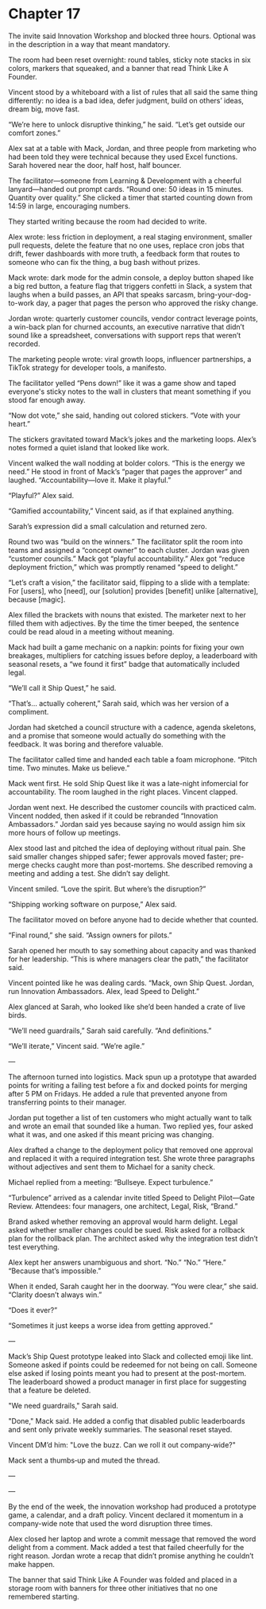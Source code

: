 # Chapter 17

The invite said Innovation Workshop and blocked three hours. Optional was in the description in a way that meant mandatory.

The room had been reset overnight: round tables, sticky note stacks in six colors, markers that squeaked, and a banner that read Think Like A Founder.

Vincent stood by a whiteboard with a list of rules that all said the same thing differently: no idea is a bad idea, defer judgment, build on others’ ideas, dream big, move fast.

“We’re here to unlock disruptive thinking,” he said. “Let’s get outside our comfort zones.”

Alex sat at a table with Mack, Jordan, and three people from marketing who had been told they were technical because they used Excel functions. Sarah hovered near the door, half host, half bouncer.

The facilitator—someone from Learning & Development with a cheerful lanyard—handed out prompt cards. “Round one: 50 ideas in 15 minutes. Quantity over quality.” She clicked a timer that started counting down from 14:59 in large, encouraging numbers.

They started writing because the room had decided to write.

Alex wrote: less friction in deployment, a real staging environment, smaller pull requests, delete the feature that no one uses, replace cron jobs that drift, fewer dashboards with more truth, a feedback form that routes to someone who can fix the thing, a bug bash without prizes.

Mack wrote: dark mode for the admin console, a deploy button shaped like a big red button, a feature flag that triggers confetti in Slack, a system that laughs when a build passes, an API that speaks sarcasm, bring-your-dog-to-work day, a pager that pages the person who approved the risky change.

Jordan wrote: quarterly customer councils, vendor contract leverage points, a win-back plan for churned accounts, an executive narrative that didn’t sound like a spreadsheet, conversations with support reps that weren’t recorded.

The marketing people wrote: viral growth loops, influencer partnerships, a TikTok strategy for developer tools, a manifesto.

The facilitator yelled “Pens down!” like it was a game show and taped everyone's sticky notes to the wall in clusters that meant something if you stood far enough away.

“Now dot vote,” she said, handing out colored stickers. “Vote with your heart.”

The stickers gravitated toward Mack’s jokes and the marketing loops. Alex’s notes formed a quiet island that looked like work.

Vincent walked the wall nodding at bolder colors. “This is the energy we need.” He stood in front of Mack’s “pager that pages the approver” and laughed. “Accountability—love it. Make it playful.”

“Playful?” Alex said.

“Gamified accountability,” Vincent said, as if that explained anything.

Sarah’s expression did a small calculation and returned zero.

Round two was “build on the winners.” The facilitator split the room into teams and assigned a “concept owner” to each cluster. Jordan was given “customer councils.” Mack got “playful accountability.” Alex got “reduce deployment friction,” which was promptly renamed “speed to delight.”

“Let’s craft a vision,” the facilitator said, flipping to a slide with a template: For [users], who [need], our [solution] provides [benefit] unlike [alternative], because [magic].

Alex filled the brackets with nouns that existed. The marketer next to her filled them with adjectives. By the time the timer beeped, the sentence could be read aloud in a meeting without meaning.

Mack had built a game mechanic on a napkin: points for fixing your own breakages, multipliers for catching issues before deploy, a leaderboard with seasonal resets, a “we found it first” badge that automatically included legal.

“We’ll call it Ship Quest,” he said.

“That’s… actually coherent,” Sarah said, which was her version of a compliment.

Jordan had sketched a council structure with a cadence, agenda skeletons, and a promise that someone would actually do something with the feedback. It was boring and therefore valuable.

The facilitator called time and handed each table a foam microphone. “Pitch time. Two minutes. Make us believe.”

Mack went first. He sold Ship Quest like it was a late-night infomercial for accountability. The room laughed in the right places. Vincent clapped.

Jordan went next. He described the customer councils with practiced calm. Vincent nodded, then asked if it could be rebranded “Innovation Ambassadors.” Jordan said yes because saying no would assign him six more hours of follow up meetings.

Alex stood last and pitched the idea of deploying without ritual pain. She said smaller changes shipped safer; fewer approvals moved faster; pre-merge checks caught more than post-mortems. She described removing a meeting and adding a test. She didn’t say delight.

Vincent smiled. “Love the spirit. But where’s the disruption?”

“Shipping working software on purpose,” Alex said.

The facilitator moved on before anyone had to decide whether that counted.

“Final round,” she said. “Assign owners for pilots.”

Sarah opened her mouth to say something about capacity and was thanked for her leadership. “This is where managers clear the path,” the facilitator said.

Vincent pointed like he was dealing cards. “Mack, own Ship Quest. Jordan, run Innovation Ambassadors. Alex, lead Speed to Delight.”

Alex glanced at Sarah, who looked like she’d been handed a crate of live birds.

“We’ll need guardrails,” Sarah said carefully. “And definitions.”

“We’ll iterate,” Vincent said. “We’re agile.”

—

The afternoon turned into logistics. Mack spun up a prototype that awarded points for writing a failing test before a fix and docked points for merging after 5 PM on Fridays. He added a rule that prevented anyone from transferring points to their manager.

Jordan put together a list of ten customers who might actually want to talk and wrote an email that sounded like a human. Two replied yes, four asked what it was, and one asked if this meant pricing was changing.

Alex drafted a change to the deployment policy that removed one approval and replaced it with a required integration test. She wrote three paragraphs without adjectives and sent them to Michael for a sanity check.

Michael replied from a meeting: “Bullseye. Expect turbulence.”

“Turbulence” arrived as a calendar invite titled Speed to Delight Pilot—Gate Review. Attendees: four managers, one architect, Legal, Risk, “Brand.”

Brand asked whether removing an approval would harm delight. Legal asked whether smaller changes could be sued. Risk asked for a rollback plan for the rollback plan. The architect asked why the integration test didn’t test everything.

Alex kept her answers unambiguous and short. “No.” “No.” “Here.” “Because that’s impossible.”

When it ended, Sarah caught her in the doorway. “You were clear,” she said. “Clarity doesn’t always win.”

“Does it ever?”

“Sometimes it just keeps a worse idea from getting approved.”

—

Mack’s Ship Quest prototype leaked into Slack and collected emoji like lint. Someone asked if points could be redeemed for not being on call. Someone else asked if losing points meant you had to present at the post-mortem. The leaderboard showed a product manager in first place for suggesting that a feature be deleted.

"We need guardrails," Sarah said.

"Done," Mack said. He added a config that disabled public leaderboards and sent only private weekly summaries. The seasonal reset stayed.

Vincent DM’d him: "Love the buzz. Can we roll it out company‑wide?"

Mack sent a thumbs‑up and muted the thread.

—


—

By the end of the week, the innovation workshop had produced a prototype game, a calendar, and a draft policy. Vincent declared it momentum in a company-wide note that used the word disruption three times.

Alex closed her laptop and wrote a commit message that removed the word delight from a comment. Mack added a test that failed cheerfully for the right reason. Jordan wrote a recap that didn’t promise anything he couldn’t make happen.

The banner that said Think Like A Founder was folded and placed in a storage room with banners for three other initiatives that no one remembered starting.

